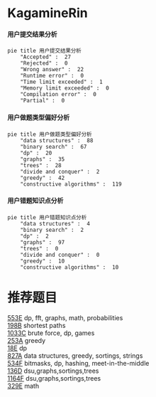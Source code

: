 # KagamineRin

<!-- tabs:start -->



#### **用户提交结果分析**

```mermaid
pie title 用户提交结果分析
    "Accepted" :  27
    "Rejected" :  0
    "Wrong answer" :  22
    "Runtime error" :  0
    "Time limit exceeded" :  1
    "Memory limit exceeded" :  0
    "Compilation error" :  0
    "Partial" :  0
```

#### **用户做题类型偏好分析**

```mermaid
pie title 用户做题类型偏好分析
    "data structures" :  88
    "binary search" :  67
    "dp" :  20
    "graphs" :  35
    "trees" :  28
    "divide and conquer" :  2
    "greedy" :  42
    "constructive algorithms" :  119
```
#### **用户错题知识点分析**

```mermaid
pie title 用户错题知识点分析
    "data structures" :  4
    "binary search" :  2
    "dp" :  2
    "graphs" :  97
    "trees" :  0
    "divide and conquer" :  0
    "greedy" :  10
    "constructive algorithms" :  10
```



<!-- tabs:end -->
# 推荐题目
[553E](https://codeforces.com/contest/553/problem/E)		dp,
                        fft,
                        graphs,
                        math,
                        probabilities		  
[198B](https://codeforces.com/contest/198/problem/B)		shortest paths		  
[1033C](https://codeforces.com/contest/1033/problem/C)		brute force,
                        dp,
                        games		  
[253A](https://codeforces.com/contest/253/problem/A)		greedy		  
[18E](https://codeforces.com/contest/18/problem/E)		dp		  
[827A](https://codeforces.com/contest/827/problem/A)		data structures,
                        greedy,
                        sortings,
                        strings		  
[534F](https://codeforces.com/contest/534/problem/F)		bitmasks,
                        dp,
                        hashing,
                        meet-in-the-middle		  
[136D](https://codeforces.com/contest/136/problem/D)		dsu,graphs,sortings,trees		  
[1164F](https://codeforces.com/contest/1164/problem/F)		dsu,graphs,sortings,trees		  
[329E](https://codeforces.com/contest/329/problem/E)		math		  

